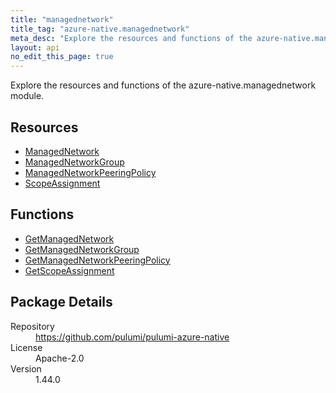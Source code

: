 ```yaml
---
title: "managednetwork"
title_tag: "azure-native.managednetwork"
meta_desc: "Explore the resources and functions of the azure-native.managednetwork module."
layout: api
no_edit_this_page: true
---
```


<!-- WARNING: this file was generated by Pulumi Docs Generator. -->
<!-- Do not edit by hand unless you're certain you know what you are doing! -->

Explore the resources and functions of the azure-native.managednetwork module.

<h2 id="resources">Resources</h2>
<ul class="api">
    <li><a href="managednetwork" title="ManagedNetwork"><span class="api-symbol api-symbol--resource"></span>ManagedNetwork</a></li>
    <li><a href="managednetworkgroup" title="ManagedNetworkGroup"><span class="api-symbol api-symbol--resource"></span>ManagedNetworkGroup</a></li>
    <li><a href="managednetworkpeeringpolicy" title="ManagedNetworkPeeringPolicy"><span class="api-symbol api-symbol--resource"></span>ManagedNetworkPeeringPolicy</a></li>
    <li><a href="scopeassignment" title="ScopeAssignment"><span class="api-symbol api-symbol--resource"></span>ScopeAssignment</a></li>
</ul>

<h2 id="functions">Functions</h2>
<ul class="api">
    <li><a href="getmanagednetwork" title="GetManagedNetwork"><span class="api-symbol api-symbol--function"></span>GetManagedNetwork</a></li>
    <li><a href="getmanagednetworkgroup" title="GetManagedNetworkGroup"><span class="api-symbol api-symbol--function"></span>GetManagedNetworkGroup</a></li>
    <li><a href="getmanagednetworkpeeringpolicy" title="GetManagedNetworkPeeringPolicy"><span class="api-symbol api-symbol--function"></span>GetManagedNetworkPeeringPolicy</a></li>
    <li><a href="getscopeassignment" title="GetScopeAssignment"><span class="api-symbol api-symbol--function"></span>GetScopeAssignment</a></li>
</ul>

<h2 id="package-details">Package Details</h2>
<dl class="package-details">
	<dt>Repository</dt>
	<dd><a href="https://github.com/pulumi/pulumi-azure-native">https://github.com/pulumi/pulumi-azure-native</a></dd>
	<dt>License</dt>
	<dd>Apache-2.0</dd>
	<dt>Version</dt>
	<dd>1.44.0</dd>
</dl>

